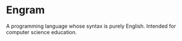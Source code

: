 # Engram
A programming language whose syntax is purely English. Intended for computer science education.

